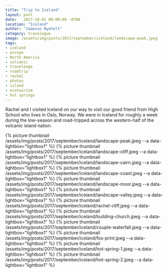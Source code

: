 ```yaml
---
title: "Trip to Iceland"
layout: post
date:   2017-10-01 00:00:00 -0700
location: "Iceland"
author: "Jameson Nyeholt"
category: travelogue
image: /assets/img/posts/2017/september/iceland/landscape-peak.jpeg
tags:
- iceland
- europe
- North America
- volcanic
- travelouge
- roadtrip
- rachel
- photos
- island
- ecotourism
- hot springs
---
```


Rachel and I visited Iceland on our way to visit our good friend from High School who lives in Oslo, Norway.  We were in Iceland for roughly a week during the low-season and road-tripped across the western-half of the volcanic island nation.

<!--description-->

{% picture thumbnail /assets/img/posts/2017/september/iceland/landscape-peak.jpeg --a data-lightbox="lightbox1" %}
{% picture thumbnail /assets/img/posts/2017/september/iceland/landscape-cliff.jpeg --a data-lightbox="lightbox1" %}
{% picture thumbnail /assets/img/posts/2017/september/iceland/landscape-cairn.jpeg --a data-lightbox="lightbox1" %}
{% picture thumbnail /assets/img/posts/2017/september/iceland/landscape-coast.jpeg --a data-lightbox="lightbox1" %}
{% picture thumbnail /assets/img/posts/2017/september/iceland/landscape-moor.jpeg --a data-lightbox="lightbox1" %}
{% picture thumbnail /assets/img/posts/2017/september/iceland/landscape-valley.jpeg --a data-lightbox="lightbox1" %}
{% picture thumbnail /assets/img/posts/2017/september/iceland/rachel-cliff.jpeg --a data-lightbox="lightbox1" %}
{% picture thumbnail /assets/img/posts/2017/september/iceland/building-church.jpeg --a data-lightbox="lightbox1" %}
{% picture thumbnail /assets/img/posts/2017/september/iceland/couple-waterfall.jpeg --a data-lightbox="lightbox1" %}
{% picture thumbnail /assets/img/posts/2017/september/iceland/fox-print.jpeg --a data-lightbox="lightbox1" %}
{% picture thumbnail /assets/img/posts/2017/september/iceland/hot-spring-1.jpeg --a data-lightbox="lightbox1" %}
{% picture thumbnail /assets/img/posts/2017/september/iceland/hot-spring-2.jpeg --a data-lightbox="lightbox1" %}
